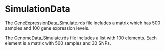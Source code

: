 # SimulationData

The GeneExpressionData_Simulate.rds file includes a matrix which has 500 samples and 100 gene expression levels.

The GenomeData_Simulate.rds file includes a list with 100 elements. Each element is a matrix with 500 samples and 30 SNPs.
